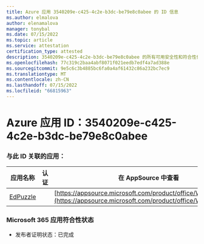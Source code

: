 ```yaml
---
title: Azure 应用 3540209e-c425-4c2e-b3dc-be79e8c0abee 的 ID 信息
ms.author: elmalova
author: elenamalova
manager: tonybal
ms.date: 07/15/2022
ms.topic: article
ms.service: attestation
certification_type: attested
description: 3540209e-c425-4c2e-b3dc-be79e8c0abee 的所有可用安全性和符合性信息。
ms.openlocfilehash: 77c319c2baa4abf8071f021eedb7edf4a7ad388e
ms.sourcegitcommit: 9e5c6c3b4885bc6fa0a4af61432c86a232bc7ec9
ms.translationtype: MT
ms.contentlocale: zh-CN
ms.lasthandoff: 07/15/2022
ms.locfileid: "66815963"
---
```

# <a name="azure-app-id-3540209e-c425-4c2e-b3dc-be79e8c0abee"></a>Azure 应用 ID：3540209e-c425-4c2e-b3dc-be79e8c0abee


### <a name="apps-associated-with-this-id"></a>与此 ID 关联的应用：
| **应用名称** | **认证** | **在 AppSource 中查看** |
|--------------|---------------|-----------------------|
| [EdPuzzle](../forward/WA200003736.md) |  | [https://appsource.microsoft.com/product/office/WA200003736](https://appsource.microsoft.com/product/office/WA200003736) |

### <a name="microsoft-365-app-compliance-status"></a>Microsoft 365 应用符合性状态
- 发布者证明状态：已完成
